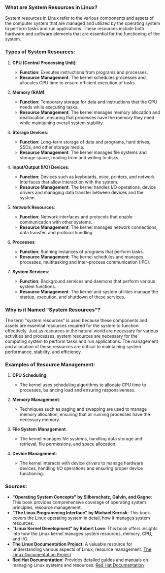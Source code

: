 ### What are System Resources in Linux?

System resources in Linux refer to the various components and assets of the computer system that are managed and utilized by the operating system to perform tasks and run applications. These resources include both hardware and software elements that are essential for the functioning of the system.

### Types of System Resources:

1. **CPU (Central Processing Unit)**:
   - **Function**: Executes instructions from programs and processes.
   - **Resource Management**: The kernel schedules processes and allocates CPU time to ensure efficient execution of tasks.

2. **Memory (RAM)**:
   - **Function**: Temporary storage for data and instructions that the CPU needs while executing tasks.
   - **Resource Management**: The kernel manages memory allocation and deallocation, ensuring that processes have the memory they need while maintaining overall system stability.

3. **Storage Devices**:
   - **Function**: Long-term storage of data and programs,  hard drives, SSDs, and other storage media.
   - **Resource Management**: The kernel manages file systems and storage space,  reading from and writing to disks.

4. **Input/Output (I/O) Devices**:
   - **Function**: Devices such as keyboards, mice, printers, and network interfaces that allow interaction with the system.
   - **Resource Management**: The kernel handles I/O operations,  device drivers and managing data transfer between devices and the system.

5. **Network Resources**:
   - **Function**: Network interfaces and protocols that enable communication with other systems.
   - **Resource Management**: The kernel manages network connections, data transfer, and protocol handling.

6. **Processes**:
   - **Function**: Running instances of programs that perform tasks.
   - **Resource Management**: The kernel schedules and manages processes,  multitasking and inter-process communication (IPC).

7. **System Services**:
   - **Function**: Background services and daemons that perform various system functions.
   - **Resource Management**: The kernel and system utilities manage the startup, execution, and shutdown of these services.

### Why is it Named "System Resources"?

The term "system resources" is used because these components and assets are essential resources required for the system to function effectively. Just as resources in the natural world are necessary for various activities and processes, system resources are necessary for the computing system to perform tasks and run applications. The management and allocation of these resources are critical to maintaining system performance, stability, and efficiency.

### Examples of Resource Management:

1. **CPU Scheduling**:
   - The kernel uses scheduling algorithms to allocate CPU time to processes, balancing load and ensuring responsiveness.

2. **Memory Management**:
   - Techniques such as paging and swapping are used to manage memory allocation, ensuring that all running processes have the necessary memory.

3. **File System Management**:
   - The kernel manages file systems, handling data storage and retrieval, file permissions, and space allocation.

4. **Device Management**:
   - The kernel interacts with device drivers to manage hardware devices, handling I/O operations and ensuring proper device functioning.

### Sources:

- **"Operating System Concepts" by Silberschatz, Galvin, and Gagne**: This book provides comprehensive coverage of operating system principles,  resource management.
- **"The Linux Programming Interface" by Michael Kerrisk**: This book covers the Linux operating system in detail,  how it manages system resources.
- **"Linux Kernel Development" by Robert Love**: This book offers insights into how the Linux kernel manages system resources,  memory, CPU, and I/O.
- **The Linux Documentation Project**: A valuable resource for understanding various aspects of Linux,  resource management. [The Linux Documentation Project](https://www.tldp.org/)
- **Red Hat Documentation**: Provides detailed guides and manuals on managing Linux systems and resources. [Red Hat Documentation](https://access.redhat.com/documentation/en-us/red_hat_enterprise_linux/)
